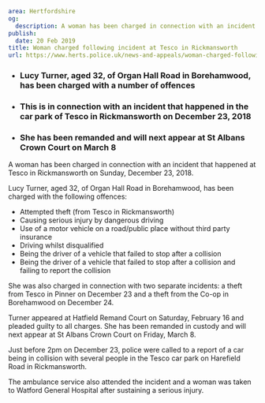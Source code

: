 ```yaml
area: Hertfordshire
og:
  description: A woman has been charged in connection with an incident that happened at Tesco in Rickmansworth on Sunday, December 23, 2018.
publish:
  date: 20 Feb 2019
title: Woman charged following incident at Tesco in Rickmansworth
url: https://www.herts.police.uk/news-and-appeals/woman-charged-following-incident-at-tesco-in-rickmansworth-2601
```

* ### Lucy Turner, aged 32, of Organ Hall Road in Borehamwood, has been charged with a number of offences

 * ### This is in connection with an incident that happened in the car park of Tesco in Rickmansworth on December 23, 2018

 * ### She has been remanded and will next appear at St Albans Crown Court on March 8

A woman has been charged in connection with an incident that happened at Tesco in Rickmansworth on Sunday, December 23, 2018.

Lucy Turner, aged 32, of Organ Hall Road in Borehamwood, has been charged with the following offences:

 * Attempted theft (from Tesco in Rickmansworth)
 * Causing serious injury by dangerous driving
 * Use of a motor vehicle on a road/public place without third party insurance
 * Driving whilst disqualified
 * Being the driver of a vehicle that failed to stop after a collision
 * Being the driver of a vehicle that failed to stop after a collision and failing to report the collision

She was also charged in connection with two separate incidents: a theft from Tesco in Pinner on December 23 and a theft from the Co-op in Borehamwood on December 24.

Turner appeared at Hatfield Remand Court on Saturday, February 16 and pleaded guilty to all charges. She has been remanded in custody and will next appear at St Albans Crown Court on Friday, March 8.

Just before 2pm on December 23, police were called to a report of a car being in collision with several people in the Tesco car park on Harefield Road in Rickmansworth.

The ambulance service also attended the incident and a woman was taken to Watford General Hospital after sustaining a serious injury.
